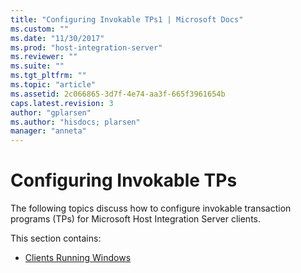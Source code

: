 ```yaml
---
title: "Configuring Invokable TPs1 | Microsoft Docs"
ms.custom: ""
ms.date: "11/30/2017"
ms.prod: "host-integration-server"
ms.reviewer: ""
ms.suite: ""
ms.tgt_pltfrm: ""
ms.topic: "article"
ms.assetid: 2c066865-3d7f-4e74-aa3f-665f3961654b
caps.latest.revision: 3
author: "gplarsen"
ms.author: "hisdocs; plarsen"
manager: "anneta"
---
```

# Configuring Invokable TPs
The following topics discuss how to configure invokable transaction programs (TPs) for Microsoft Host Integration Server clients.  
  
 This section contains:  
  
-   [Clients Running Windows](../core/clients-running-windows1.md)